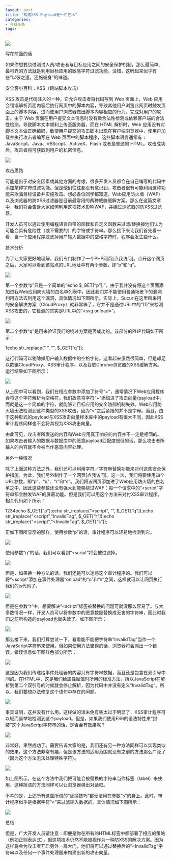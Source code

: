 ```yaml
---
layout: post
title: "构建XSS Payload是一门艺术"
categories:
- 今日头条
tags:
---
```

![](http://p1.pstatp.com/large/11f6000475c5ea096055)

写在前面的话



如果你想要绕过测试人员/攻击者与目标应用之间的安全保护机制，那么最简单、最可靠的方法就是利用目标应用的敏感字符过滤功能。没错，这听起来似乎有些“以彼之道，还施彼身”的味道。

安全客小百科：XSS（跨站脚本攻击）



XSS 攻击是代码注入的一种，它允许攻击者将代码写到 Web 页面上，Web 应用会错误解析页面内容后执行网页中的脚本内容，导致其他用户浏览此网页时触发页面上的脚本内容，进而使用户浏览器做出脚本内容相应的行为，完成对用户的攻击。由于 Web 页面在用户提交文本信息时没有做合法性检测或依赖客户端的合法性检测，导致脚本文本顺利上传至服务器，而在 HTML 解析时，Web 应用没有对脚本文本做正确编码，致使用户提交的攻击脚本出现在客户端浏览器中，使用户加载并执行攻击者编写在 Web 页面中的脚本程序，这些脚本语言通常有：JavaScript、Java、VBScript、ActiveX、Flash 或者是普通的 HTML。攻击成功后，攻击者将可获取到用户的私密信息。

![](http://p3.pstatp.com/large/127a00012b9e489bcd6d)

攻击思路



可能是出于对安全因素或其他方面的考虑，很多开发人员都会在自己编写的代码中添加某种字符过滤功能。但是他们往往都没有意识到，攻击者很有可能利用这种功能来欺骗目标设备并实施攻击。想必各位同学都知道，Web应用防火墙（WAF）以及浏览器的防XSS过滤器是目前最常用的两种威胁缓解方案。那么在这篇文章中，我们将会告诉大家如何利用这项技术影响WAF，并绕过浏览器的防XSS过滤器。

开发人员可以通过使用编程语言自带的函数和自定义函数来过滤/替换掉他们认为可能会具有危险性（或不需要的）的字符或字符串。那么接下来让我们首先看一看，当一个应用程序过滤掉用户输入数据中的空格字符时，程序会发生些什么。

技术分析



为了让大家更好地理解，我们专门制作了一个PHP网页[点我访问]。点开这个网页之后，大家可以看到该站点的URL地址中有两个参数，即“p”和“q”。

![](http://p1.pstatp.com/large/11fe00054080ef73c4d8)

第一个参数“p”只是一个简单的“echo $_GET[“p”];”，由于我并没有将这个页面添加进我Web应用防火墙的白名单列表中，因此我们并不能使用普通场景下的漏洞利用方法去利用这个漏洞，具体情况如下图所示。实际上，Sucuri在这里所采用的安全解决方案（CloudProxy）就非常棒了，它并不是通过URL中的“(1)”来检测XSS攻击的，它检测的其实是URL中的“<svg onload=”。

![](http://p3.pstatp.com/large/11fa00053e9bbe45890e)

第二个参数“q”是用来验证我们的绕过方案是否成功的。该部分的PHP代码如下所示：

1echo str_replace(“ ”, “”, $_GET[“q”]);

这行代码可以剔除掉用户输入数据中的空格字符。这看起来虽然很简单，但是却足以欺骗CloudProxy、XSS审计程序、以及谷歌Chrome浏览器的XSS缓解方案。运行结果如下图所示：

![](http://p3.pstatp.com/large/11fa00053e9ae4f46b58)

从上图中可以看到，我们在相应参数中添加了符号“+”，通常情况下Web应用程序会将这个字符解析为空格符。我们故意将字符“+”添加进了攻击向量/payload中，而就是这一个简单的字符，就能够让目标应用的安全防御机制失效。Web应用防火墙无法检测到这种类型的XSS攻击，因为“<”之后紧跟的并不是字母。而且，由于这种形式的payload与XSS攻击向量样本库中的payload有很大不同，因此XSS审计程序同样也不会将其视为XSS攻击向量。

由此可见，攻击者所发送的内容和Web应用真正响应的内容并不一定是相同的。如果攻击者输入的数据与数据库中的恶意payload匹配度很低的话，那么攻击者所输入的内容就不会被当作恶意内容处理。

另外一种情况



除了上面这种方法之外，我们还可以利用字符／字符串替换功能来对付这些安全保护措施。为此，我们另外制作了一个网页[点我访问]。这一次，我们将要使用四个URL参数，即“p”、“q”、“r”和“s”。我们将该网页添加进了Web应用防火墙的白名单之中，因此这些参数还没有强大到能够绕过WAF：每一个请求中的“<script”字符串都会触发WAF的屏蔽功能。但是我们可以用这个方法来对付XSS审计程序。相关代码如下所示：

1234echo $_GET[“p”];echo str_ireplace(“<script”, “”, $_GET[“q”]);echo str_ireplace(“<script”,“InvalidTag”, $_GET[“r”]);echo str_ireplace(“<script”,“<InvalidTag”, $_GET[“s”]);

正如下图所显示的那样，使用参数“p”的话，审计程序可以轻易地检测到它。

![](http://p3.pstatp.com/large/11f6000475c478a0afdd)

使用参数“q”的话，我们可以看到“<script”将会被过滤掉。

![](http://p3.pstatp.com/large/11f6000475c68c038c18)

但是，如果换一种方法的话，我们还是可以迷惑这个审计程序的。我们可以将“<script”添加在事件处理器“onload”的“o”和“n”之间，这样就可以让网页执行我们的js代码了。

![](http://p3.pstatp.com/large/11fe0005407e937f74a8)

但是在参数“r”中，想要解决“<script”标签被替换的问题可就没那么容易了。与大多数情况一样，开发人员可以将参数中的恶意数据替换成无害的字符串，而此时我们之前所构造的payload也就失效了。如下图所示：

![](http://p1.pstatp.com/large/127a00012b8bef80a281)

那么接下来，我们打算尝试一下，看看能不能把字符串“InvalidTag”当作一个JavaScript字符串来使用。但如果使用方法错误的话，浏览器将会抛出一个错误。错误信息如下图红色部分所示：

![](http://p3.pstatp.com/large/127a00012b8c70557c4e)

这是因为我们传递给事件处理器的内容只有字符串数据，而且还是包含在双引号中间的。在HTML中，这是我们给属性赋值时所用的标准方法，所以JavaScript在解析到第二个双引号的时候就会停止解析，因为代码中并没有定义“InvalidTag”。所以，我们要想办法修复这个语句中存在的问题。

![](http://p9.pstatp.com/large/11f6000475c759929622)

事实证明，这并没有什么用。这样做的话未免有些太过于明显了，XSS审计程序可以轻而易举地检测到这个payload。但是，如果我们使用ES6的语法特性来“封装”这个JavaScript字符串的话，是否会有效果呢？

![](http://p3.pstatp.com/large/11f6000475c83b459ec1)

非常好，果然成功了。需要告诉大家的是，我们还有另一种方法同样可以实现类似的效果，这个方法非常有趣，但是该方法的适用范围就没有之前的方法那么广泛了（因为这个方法无法处理特殊字符）。

![](http://p3.pstatp.com/large/11fa00053e9e24e4c5b4)

如上图所示。在这个方法中我们把可能会被替换的字符串当作标签（label）来使用，这种简洁的方法同样可以让浏览器弹出对话框。

不幸的是，上述所有这些所谓的“替换技巧”都无法用在参数“s”的身上。此时，审计程序似乎是根据字符“<”来过滤输入数据的。具体情况如下图所示：

![](http://p3.pstatp.com/large/127a00012b8fa6942529)

总结



但是，广大开发人员请注意：即便是你在所有的HTML标签中都部署了相应的策略（例如正则表达式），但这项技术仍然不能被视作为一种防XSS的解决方案。因为这样将会为攻击者开启另外一扇大门，他们将可以通过替换后的“<InvalidTag”字符串以及任何一个事件处理器来构建出新的攻击向量。